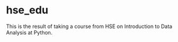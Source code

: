 # hse_edu
This is the result of taking a course from HSE on Introduction to Data Analysis at Python.
